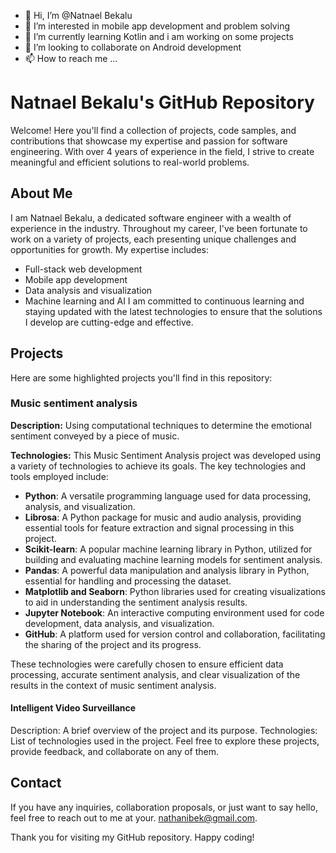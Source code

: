 - 👋 Hi, I’m @Natnael Bekalu
- 👀 I’m interested in mobile app development and problem solving
- 🌱 I’m currently learning Kotlin and i am working on some projects
- 💞️ I’m looking to collaborate on Android development
- 📫 How to reach me ... 


<!---
NateBeka/NateBeka is a ✨ special ✨ repository because its `README.md` (this file) appears on your GitHub profile.
You can click the Preview link to take a look at your changes.
--->


# Natnael Bekalu's GitHub Repository
Welcome! Here you'll find a collection of projects, code samples, and contributions that showcase my expertise and passion for software engineering. With over 4 years of experience in the field, I strive to create meaningful and efficient solutions to real-world problems.

## About Me
I am Natnael Bekalu, a dedicated software engineer with a wealth of experience in the industry. Throughout my career, I've been fortunate to work on a variety of projects, each presenting unique challenges and opportunities for growth. My expertise includes:

- Full-stack web development
- Mobile app development
- Data analysis and visualization
- Machine learning and AI
I am committed to continuous learning and staying updated with the latest technologies to ensure that the solutions I develop are cutting-edge and effective.

## Projects
Here are some highlighted projects you'll find in this repository:

### Music sentiment analysis

**Description:** Using computational techniques to determine the emotional sentiment
conveyed by a piece of music.

**Technologies:** This Music Sentiment Analysis project was developed using a variety of technologies to achieve its goals. The key technologies and tools employed include:

- **Python**: A versatile programming language used for data processing, analysis, and visualization.
- **Librosa**: A Python package for music and audio analysis, providing essential tools for feature extraction and signal processing in this project.
- **Scikit-learn**: A popular machine learning library in Python, utilized for building and evaluating machine learning models for sentiment analysis.
- **Pandas**: A powerful data manipulation and analysis library in Python, essential for handling and processing the dataset.
- **Matplotlib and Seaborn**: Python libraries used for creating visualizations to aid in understanding the sentiment analysis results.
- **Jupyter Notebook**: An interactive computing environment used for code development, data analysis, and visualization.
- **GitHub**: A platform used for version control and collaboration, facilitating the sharing of the project and its progress.

These technologies were carefully chosen to ensure efficient data processing, accurate sentiment analysis, and clear visualization of the results in the context of music sentiment analysis.


#### Intelligent Video Surveillance

Description: A brief overview of the project and its purpose.
Technologies: List of technologies used in the project.
Feel free to explore these projects, provide feedback, and collaborate on any of them.

## Contact
If you have any inquiries, collaboration proposals, or just want to say hello, feel free to reach out to me at your. nathanibek@gmail.com.

Thank you for visiting my GitHub repository. Happy coding!
